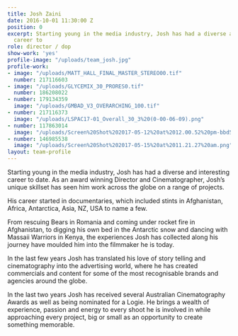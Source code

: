 ```yaml
---
title: Josh Zaini
date: 2016-10-01 11:30:00 Z
position: 0
excerpt: Starting young in the media industry, Josh has had a diverse and interesting
  career to
role: director / dop
show-work: 'yes'
profile-image: "/uploads/team_josh.jpg"
profile-work:
- image: "/uploads/MATT_HALL_FINAL_MASTER_STEREO00.tif"
  number: 217116603
- image: "/uploads/GLYCEMIX_30_PRORES0.tif"
  number: 186208022
- number: 179134359
  image: "/uploads/GMBAD_V3_OVERARCHING_100.tif"
- number: 217116373
  image: "/uploads/LSPAC17-01_Overall_30_3%20(0-00-06-09).png"
- number: 117863014
  image: "/uploads/Screen%20Shot%202017-05-12%20at%2012.00.52%20pm-bbd5ef.png"
- number: 146985538
  image: "/uploads/Screen%20Shot%202017-05-15%20at%2011.21.27%20am.png"
layout: team-profile
---
```


Starting young in the media industry, Josh has had a diverse and interesting career to date. As an award winning Director and Cinematographer, Josh’s unique skillset has seen him work across the globe on a range of projects.

His career started in documentaries, which included stints in Afghanistan, Africa, Antarctica, Asia, NZ, USA to name a few.

From rescuing Bears in Romania and coming under rocket fire in Afghanistan, to digging his own bed in the Antarctic snow and dancing with Massaii Warriors in Kenya, the experiences Josh has collected along his journey have moulded him into the filmmaker he is today.

In the last few years Josh has translated his love of story telling and cinematography into the advertising world, where he has created commercials and content for some of the most recognisable brands and agencies around the globe.

In the last two years Josh has received several Australian Cinematography Awards as well as being nominated for a Logie. He brings a wealth of experience, passion and energy to every shoot he is involved in while approaching every project, big or small as an opportunity to create something memorable.